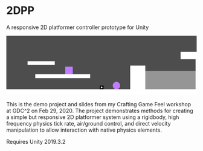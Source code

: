 # 2DPP
A responsive 2D platformer controller prototype for Unity

![Screenie](Screenie.PNG)

This is the demo project and slides from my Crafting Game Feel workshop at GDC^2 on Feb 29, 2020. The project demonstrates methods for creating a simple but responsive 2D platformer system using a rigidbody, high frequency physics tick rate, air/ground control, and direct velocity manipulation to allow interaction with native physics elements.

Requires Unity 2019.3.2
